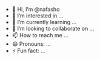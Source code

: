 - 👋 Hi, I’m @nafasho
- 👀 I’m interested in ...
- 🌱 I’m currently learning ... 
- 💞️ I’m looking to collaborate on ... 
- 📫 How to reach me ...  
- 😄 Pronouns: ... 
- ⚡ Fun fact: ...  
  
<!---
nafasho/nafasho is a ✨ special ✨ repository because its `README.md` (this file) appears on your GitHub profile. 
You can click the Preview link to take a look at your changes.
--->
 
